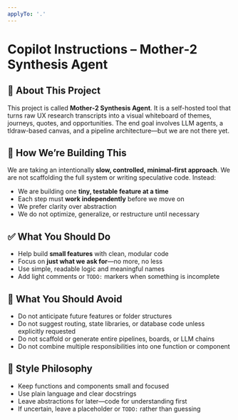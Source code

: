 ```yaml
---
applyTo: '.'
---
```

# Copilot Instructions – Mother‑2 Synthesis Agent

## 🧠 About This Project

This project is called **Mother‑2 Synthesis Agent**. It is a self-hosted tool that turns raw UX research transcripts into a visual whiteboard of themes, journeys, quotes, and opportunities. The end goal involves LLM agents, a tldraw-based canvas, and a pipeline architecture—but we are not there yet.

## 🧭 How We’re Building This

We are taking an intentionally **slow, controlled, minimal-first approach**. We are not scaffolding the full system or writing speculative code. Instead:

- We are building one **tiny, testable feature at a time**
- Each step must **work independently** before we move on
- We prefer clarity over abstraction
- We do not optimize, generalize, or restructure until necessary

## ✅ What You Should Do

- Help build **small features** with clean, modular code
- Focus on **just what we ask for**—no more, no less
- Use simple, readable logic and meaningful names
- Add light comments or `TODO:` markers when something is incomplete

## 🚫 What You Should Avoid

- Do not anticipate future features or folder structures
- Do not suggest routing, state libraries, or database code unless explicitly requested
- Do not scaffold or generate entire pipelines, boards, or LLM chains
- Do not combine multiple responsibilities into one function or component

## 🧘 Style Philosophy

- Keep functions and components small and focused
- Use plain language and clear docstrings
- Leave abstractions for later—code for understanding first
- If uncertain, leave a placeholder or `TODO:` rather than guessing
